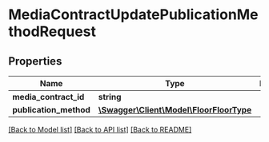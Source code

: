 # MediaContractUpdatePublicationMethodRequest

## Properties
Name | Type | Description | Notes
------------ | ------------- | ------------- | -------------
**media_contract_id** | **string** |  | 
**publication_method** | [**\Swagger\Client\Model\FloorFloorType**](FloorFloorType.md) |  | 

[[Back to Model list]](../README.md#documentation-for-models) [[Back to API list]](../README.md#documentation-for-api-endpoints) [[Back to README]](../README.md)


